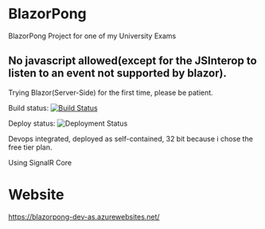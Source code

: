 # BlazorPong
BlazorPong Project for one of my University Exams


## No javascript allowed(except for the JSInterop to listen to an event not supported by blazor).
Trying Blazor(Server-Side) for the first time, please be patient.

Build status: [![Build Status](https://francesco-belacca.visualstudio.com/BlazorPong/_apis/build/status/BlazorPong-dev-as%20-%20CI?branchName=master)](https://francesco-belacca.visualstudio.com/BlazorPong/_build/latest?definitionId=4&branchName=master)

Deploy status: ![Deployment Status](https://francesco-belacca.vsrm.visualstudio.com/_apis/public/Release/badge/ce5f42c0-8688-4de0-b486-36c5cebb3c0b/1/1)

Devops integrated, deployed as self-contained, 32 bit because i chose the free tier plan.

Using SignalR Core

# Website
https://blazorpong-dev-as.azurewebsites.net/
